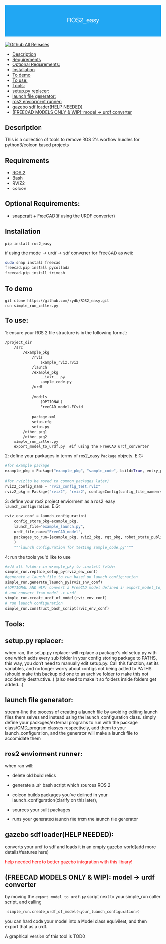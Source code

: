 
![](ROS2_easy.png) 


[![Github All Releases](https://img.shields.io/github/downloads/rydb/ROS2_easy/total.svg)]()

- [Description](#description)
- [Requirements](#requirements)
- [Optional Requirements:](#optional-requirements)
- [Installation](#installation)
- [To demo](#to-demo)
- [To use:](#to-use)
- [Tools:](#tools)
- [setup.py replacer:](#setuppy-replacer)
- [launch file generator:](#launch-file-generator)
- [ros2 enviorment runner:](#ros2-enviorment-runner)
- [gazebo sdf loader(HELP NEEDED):](#gazebo-sdf-loaderhelp-needed)
- [(FREECAD MODELS ONLY \& WIP): model -\> urdf converter](#freecad-models-only--wip-model---urdf-converter)


## Description

This is a collection of tools to remove ROS 2's worflow hurdles for python3/colcon based projects

## Requirements

- [ROS 2](https://docs.ros.org/en/humble/Installation.html)
- Bash
- RVIZ2
- colcon

## Optional Requirements:

- [snapcraft](https://snapcraft.io/snapcraft) + FreeCAD(if using the URDF converter)
## Installation

```bash
pip install ros2_easy
```
if using the model -> urdf -> sdf converter for FreeCAD as well:
```bash
sudo snap install freecad
freecad.pip install pycollada
freecad.pip install trimesh
```

## To demo

```
git clone https://github.com/rydb/ROS2_easy.git
run simple_run_caller.py
```

## To use:

1: ensure your ROS 2 file structure is in the following format:

```
/project_dir
	/src
		/example_pkg
			/rviz
				example_rviz.rviz
			/launch
			/example_pkg
				__init__.py
				sample_code.py
			/urdf

			/models
				(OPTIONAL)
				FreeCAD_model.FCstd
				
			package.xml
			setup.cfg
			setup.py
		/other_pkg1
		/other_pkg2
	simple_run_caller.py
	export_model_to_urdf.py  #if using the FreeCAD urdf_converter
```
2: define your packages in terms of ros2_easy ```Package``` objects. E.G:

```python
#for example package
example_pkg = Package("example_pkg", "sample_code", build=True, entry_point="main")

#for rviz(to be moved to common_packages later)
rviz2_config_name = "rviz_config_test.rviz"
rviz2_pkg = Package("rviz2", "rviz2", config=Config(config_file_name=rviz2_config_name), optional_launch_file_node_args= {"arguments": "['-d', share_directory + '/rviz/%s']" % rviz2_config_name})
```

3: define your ros2 project enviorment as a ros2_easy ```launch_configuration```. E.G:

```python
rviz_env_conf = launch_configuration(
    config_store_pkg=example_pkg,
    launch_file="example_launch.py",
    urdf_file_name="FreeCAD_model",
    packages_to_run=[example_pkg, rviz2_pkg, rqt_pkg, robot_state_publisher_pkg],
    )
	"""launch configuration for testing sample_code.py""""
```

4: run the tools you'd like to use

```python
#add all folders in example_pkg to .install folder
simple_run.replace_setup_py(rviz_env_conf)
#generate a launch file to run based on launch_configuration
simple_run.generate_launch_py(rviz_env_conf)
#(OPTIONAL AND WIP) convert a FreeCAD model defined in export_model_to_urdf.py
# and convert from model -> urdf
simple_run.create_urdf_of_model(rviz_env_conf)
# run launch configuration
simple_run.construct_bash_script(rviz_env_conf)


```

## Tools:

## setup.py replacer:
		
when ran, the setup.py replacer will replace a package's old setup.py with one which adds every sub folder in your config storing package to PATHS, this way, you don't need to manually edit setup.py. Call this function, set its variables, and no longer worry about configs not being added to PATHS (should make this backup old one to an archive folder to make this not accidently destructive..) (also need to make it so folders inside folders get added...)

## launch file generator:

stream-line the process of creating a launch file by avoiding editing launch files them selves and instead using the launch_configuration class. simply define your packages/external programs to run with the package class/CMD_program classes respectively, add them to your launch_configuration, and the generator will make a launch file to accomidate them.
		
## ros2 enviorment runner:
		
when ran will: 

- delete old build relics

- generate a .sh bash script which sources ROS 2

- colcon builds packages you've defined in your launch_configuration(clarify on this later),

- sources your built packages

- runs your generated launch file from the launch file generator

## gazebo sdf loader(HELP NEEDED):

converts your urdf to sdf and loads it in an empty gazebo world(add more details/features here)

<span style="color:red"> help needed here to better gazebo integration with this library!  </span>

## (FREECAD MODELS ONLY & WIP): model -> urdf converter

by moving the `export_model_to_urdf.py` script next to your simple_run caller script, and calling 
```python
 simple_run.create_urdf_of_model(<your_luanch_configuration>) 
```
you can hard code your model into a Model class equivilent, and then export that as a urdf.

A graphical version of this tool is TODO

